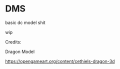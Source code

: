 # DMS
basic dc model shit

wip








Credits:

Dragon Model

https://opengameart.org/content/cethiels-dragon-3d
